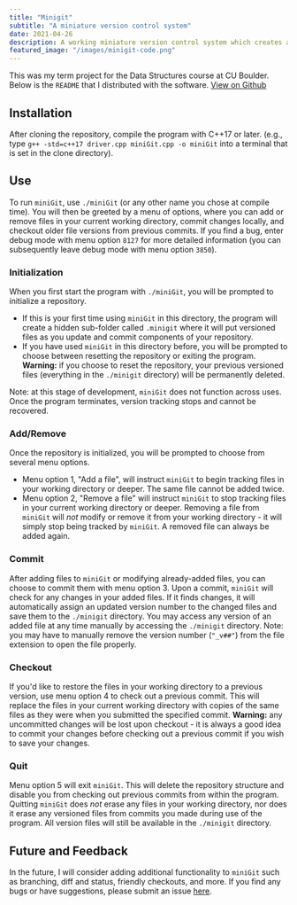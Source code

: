 ```yaml
---
title: "Minigit"
subtitle: "A miniature version control system"
date: 2021-04-26
description: A working miniature version control system which creates a local repository and allows you to interact directly with your repository through the terminal. You may add and remove files from your current working directory, commit changes and checkout previous commits.
featured_image: "/images/minigit-code.png"
---
```


This was my term project for the Data Structures course at CU Boulder. Below is the `README` that I distributed with the software. [View on Github](https://github.com/collinsinclair/miniGit)


## Installation

After cloning the repository, compile the program with C++17 or later. (e.g.,
type `g++ -std=c++17 driver.cpp miniGit.cpp -o miniGit` into a terminal that is set in the clone directory).

## Use

To run `miniGit`, use `./miniGit` (or any other name you chose at compile time). You will then be greeted by a menu of
options, where you can add or remove files in your current working directory, commit changes locally, and checkout older
file versions from previous commits. If you find a bug, enter debug mode with menu option `8127` for more detailed
information (you can subsequently leave debug mode with menu option `3850`).

### Initialization

When you first start the program with `./miniGit`, you will be prompted to initialize a repository.

- If this is your first time using `miniGit` in this directory, the program will create a hidden sub-folder
  called `.minigit` where it will put versioned files as you update and commit components of your repository.
- If you have used `miniGit` in this directory before, you will be prompted to choose between resetting the repository
  or exiting the program. **Warning:** if you choose to reset the repository, your previous versioned files (everything
  in the `./minigit` directory) will be permanently deleted.

Note: at this stage of development, `miniGit` does not function across uses. Once the program terminates, version
tracking stops and cannot be recovered.

### Add/Remove

Once the repository is initialized, you will be prompted to choose from several menu options.

- Menu option 1, "Add a file", will instruct `miniGit` to begin tracking files in your working directory or deeper. The
  same file cannot be added twice.
- Menu option 2, "Remove a file" will instruct `miniGit` to stop tracking files in your current working directory or
  deeper. Removing a file from `miniGit` will _not_ modify or remove it from your working directory - it will simply
  stop being tracked by `miniGit`. A removed file can always be added again.

### Commit

After adding files to `miniGit` or modifying already-added files, you can choose to commit them with menu option 3. Upon
a commit, `miniGit` will check for any changes in your added files. If it finds changes, it will automatically assign an
updated version number to the changed files and save them to the `./minigit` directory. You may access any version of an
added file at any time manually by accessing the `./minigit` directory. Note: you may have to manually remove the
version number (`"_v##"`) from the file extension to open the file properly.

### Checkout

If you'd like to restore the files in your working directory to a previous version, use menu option 4 to check out a
previous commit. This will replace the files in your current working directory with copies of the same files as they
were when you submitted the specified commit. **Warning:** any uncommitted changes will be lost upon checkout - it is
always a good idea to commit your changes before checking out a previous commit if you wish to save your changes.

### Quit

Menu option 5 will exit `miniGit`. This will delete the repository structure and disable you from checking out previous
commits from within the program. Quitting `miniGit` does _not_ erase any files in your working directory, nor does it
erase any versioned files from commits you made during use of the program. All version files will still be available in
the `./minigit` directory.

## Future and Feedback

In the future, I will consider adding additional functionality to `miniGit` such as branching, diff and status,
friendly checkouts, and more. If you find any bugs or have suggestions, please submit an
issue [here](https://github.com/collinsinclair/miniGit/issues).